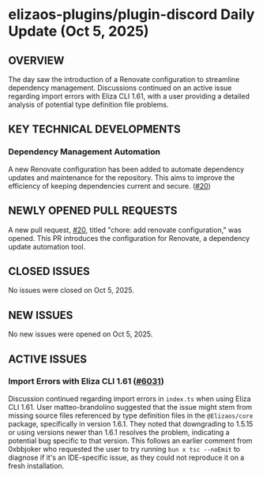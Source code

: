 # elizaos-plugins/plugin-discord Daily Update (Oct 5, 2025)
## OVERVIEW 
The day saw the introduction of a Renovate configuration to streamline dependency management. Discussions continued on an active issue regarding import errors with Eliza CLI 1.61, with a user providing a detailed analysis of potential type definition file problems.

## KEY TECHNICAL DEVELOPMENTS

### Dependency Management Automation
A new Renovate configuration has been added to automate dependency updates and maintenance for the repository. This aims to improve the efficiency of keeping dependencies current and secure. ([#20](https://github.com/elizaos-plugins/plugin-discord/pull/20))

## NEWLY OPENED PULL REQUESTS
A new pull request, [#20](https://github.com/elizaos-plugins/plugin-discord/pull/20), titled "chore: add renovate configuration," was opened. This PR introduces the configuration for Renovate, a dependency update automation tool.

## CLOSED ISSUES
No issues were closed on Oct 5, 2025.

## NEW ISSUES
No new issues were opened on Oct 5, 2025.

## ACTIVE ISSUES
### Import Errors with Eliza CLI 1.61 ([#6031](https://github.com/elizaos-plugins/plugin-discord/issues/6031))
Discussion continued regarding import errors in `index.ts` when using Eliza CLI 1.61. User matteo-brandolino suggested that the issue might stem from missing source files referenced by type definition files in the `@Elizaos/core` package, specifically in version 1.6.1. They noted that downgrading to 1.5.15 or using versions newer than 1.6.1 resolves the problem, indicating a potential bug specific to that version. This follows an earlier comment from 0xbbjoker who requested the user to try running `bun x tsc --noEmit` to diagnose if it's an IDE-specific issue, as they could not reproduce it on a fresh installation.